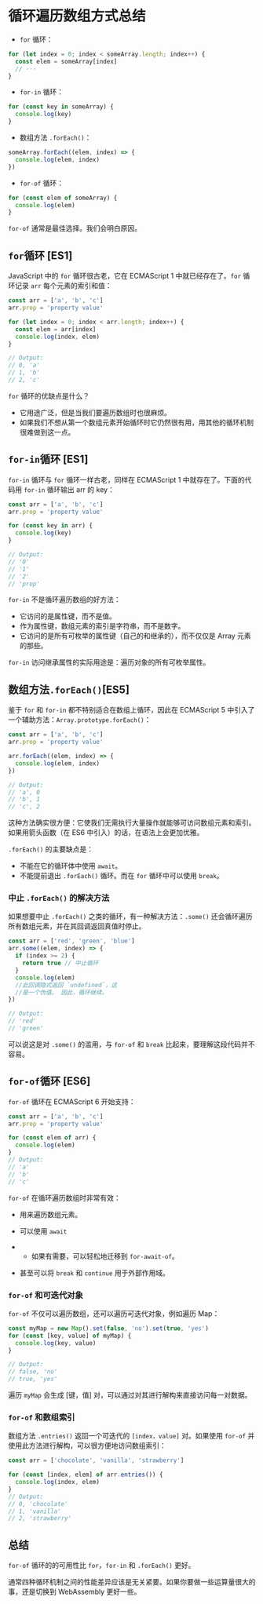 # 循环遍历数组方式总结

- `for` 循环：

```javascript
for (let index = 0; index < someArray.length; index++) {
  const elem = someArray[index]
  // ···
}
```

- `for-in` 循环：

```javascript
for (const key in someArray) {
  console.log(key)
}
```

- 数组方法 `.forEach()`：

```javascript
someArray.forEach((elem, index) => {
  console.log(elem, index)
})
```

- `for-of` 循环：

```javascript
for (const elem of someArray) {
  console.log(elem)
}
```

`for-of` 通常是最佳选择。我们会明白原因。

## `for`**循环 [ES1]**

JavaScript 中的 `for` 循环很古老，它在 ECMAScript 1 中就已经存在了。`for` 循环记录 `arr` 每个元素的索引和值：

```javascript
const arr = ['a', 'b', 'c']
arr.prop = 'property value'

for (let index = 0; index < arr.length; index++) {
  const elem = arr[index]
  console.log(index, elem)
}

// Output:
// 0, 'a'
// 1, 'b'
// 2, 'c'
```

`for` 循环的优缺点是什么？

- 它用途广泛，但是当我们要遍历数组时也很麻烦。
- 如果我们不想从第一个数组元素开始循环时它仍然很有用，用其他的循环机制很难做到这一点。

## `for-in`循环 [ES1]

`for-in` 循环与 `for` 循环一样古老，同样在 ECMAScript 1 中就存在了。下面的代码用 `for-in` 循环输出 arr 的 key：

```javascript
const arr = ['a', 'b', 'c']
arr.prop = 'property value'

for (const key in arr) {
  console.log(key)
}

// Output:
// '0'
// '1'
// '2'
// 'prop'
```

`for-in` 不是循环遍历数组的好方法：

- 它访问的是属性键，而不是值。
- 作为属性键，数组元素的索引是字符串，而不是数字。
- 它访问的是所有可枚举的属性键（自己的和继承的），而不仅仅是 Array 元素的那些。

`for-in` 访问继承属性的实际用途是：遍历对象的所有可枚举属性。

## 数组方法`.forEach()`[ES5]

鉴于 `for` 和 `for-in` 都不特别适合在数组上循环，因此在 ECMAScript 5 中引入了一个辅助方法：`Array.prototype.forEach()`：

```javascript
const arr = ['a', 'b', 'c']
arr.prop = 'property value'

arr.forEach((elem, index) => {
  console.log(elem, index)
})

// Output:
// 'a', 0
// 'b', 1
// 'c', 2
```

这种方法确实很方便：它使我们无需执行大量操作就能够可访问数组元素和索引。如果用箭头函数（在 ES6 中引入）的话，在语法上会更加优雅。

`.forEach()` 的主要缺点是：

- 不能在它的循环体中使用 `await`。
- 不能提前退出 `.forEach()` 循环。而在 `for` 循环中可以使用 `break`。

### 中止 `.forEach()` 的解决方法

如果想要中止 `.forEach()` 之类的循环，有一种解决方法：`.some()` 还会循环遍历所有数组元素，并在其回调返回真值时停止。

```javascript
const arr = ['red', 'green', 'blue']
arr.some((elem, index) => {
  if (index >= 2) {
    return true // 中止循环
  }
  console.log(elem)
  //此回调隐式返回 `undefined`，这
  //是一个伪值。 因此，循环继续。
})

// Output:
// 'red'
// 'green'
```

可以说这是对 `.some()` 的滥用，与 `for-of` 和 `break` 比起来，要理解这段代码并不容易。

## `for-of`循环 [ES6]

`for-of` 循环在 ECMAScript 6 开始支持：

```javascript
const arr = ['a', 'b', 'c']
arr.prop = 'property value'

for (const elem of arr) {
  console.log(elem)
}
// Output:
// 'a'
// 'b'
// 'c'
```

`for-of` 在循环遍历数组时非常有效：

- 用来遍历数组元素。

- 可以使用 `await`

- - 如果有需要，可以轻松地迁移到 `for-await-of`。

- 甚至可以将 `break` 和 `continue` 用于外部作用域。

### `for-of` 和可迭代对象

`for-of` 不仅可以遍历数组，还可以遍历可迭代对象，例如遍历 Map：

```javascript
const myMap = new Map().set(false, 'no').set(true, 'yes')
for (const [key, value] of myMap) {
  console.log(key, value)
}

// Output:
// false, 'no'
// true, 'yes'
```

遍历 `myMap` 会生成 [键，值] 对，可以通过对其进行解构来直接访问每一对数据。

### `for-of` 和数组索引

数组方法 `.entries()` 返回一个可迭代的 `[index，value]` 对。如果使用 `for-of` 并使用此方法进行解构，可以很方便地访问数组索引：

```javascript
const arr = ['chocolate', 'vanilla', 'strawberry']

for (const [index, elem] of arr.entries()) {
  console.log(index, elem)
}
// Output:
// 0, 'chocolate'
// 1, 'vanilla'
// 2, 'strawberry'
```

## 总结

`for-of` 循环的的可用性比 `for`，`for-in` 和 `.forEach()` 更好。

通常四种循环机制之间的性能差异应该是无关紧要。如果你要做一些运算量很大的事，还是切换到 WebAssembly 更好一些。

